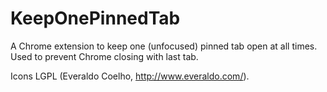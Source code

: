 KeepOnePinnedTab
================

A Chrome extension to keep one (unfocused) pinned tab open at all times. Used to prevent Chrome closing with last tab.

Icons LGPL (Everaldo Coelho, http://www.everaldo.com/).